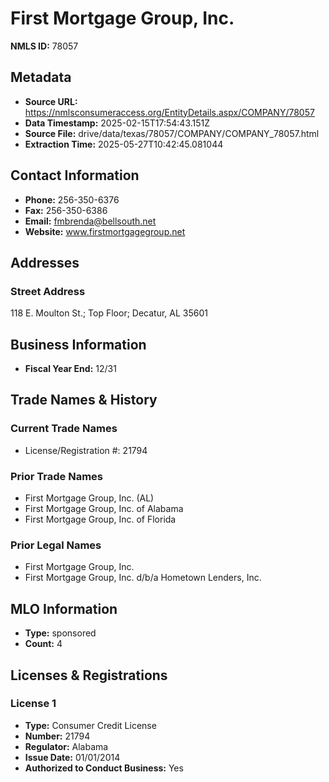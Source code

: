 # First Mortgage Group, Inc.

**NMLS ID:** 78057

## Metadata
- **Source URL:** https://nmlsconsumeraccess.org/EntityDetails.aspx/COMPANY/78057
- **Data Timestamp:** 2025-02-15T17:54:43.151Z
- **Source File:** drive/data/texas/78057/COMPANY/COMPANY_78057.html
- **Extraction Time:** 2025-05-27T10:42:45.081044

## Contact Information
- **Phone:** 256-350-6376
- **Fax:** 256-350-6386
- **Email:** fmbrenda@bellsouth.net
- **Website:** www.firstmortgagegroup.net

## Addresses
### Street Address
118 E. Moulton St.; Top Floor; Decatur, AL 35601

## Business Information
- **Fiscal Year End:** 12/31

## Trade Names & History
### Current Trade Names
- License/Registration #: 21794

### Prior Trade Names
- First Mortgage Group, Inc. (AL)
- First Mortgage Group, Inc. of Alabama
- First Mortgage Group, Inc. of Florida

### Prior Legal Names
- First Mortgage Group, Inc.
- First Mortgage Group, Inc. d/b/a Hometown Lenders, Inc.

## MLO Information
- **Type:** sponsored
- **Count:** 4

## Licenses & Registrations

### License 1
- **Type:** Consumer Credit License
- **Number:** 21794
- **Regulator:** Alabama
- **Issue Date:** 01/01/2014
- **Authorized to Conduct Business:** Yes
